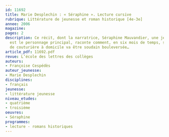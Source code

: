 ```yaml
---
id: 11692
title: Marie Desplechin : « Séraphine ». Lecture cursive
rubrique: Littérature de jeunesse et roman historique [4e-3e]
annee: 2006
magazine: 
pages: 2
description: Ce récit, dont la narratrice, Séraphine Mauvandier, une jeune fille orpheline,
  est le personnage principal, raconte comment, en six mois de temps, son existence
  de couturière à domicile va être soudain bouleversée…
article_pdf: 11692.pdf
revue: L’école des lettres des collèges
auteurs:
- Françoise Cespédès
auteur_jeunesse:
- Marie Desplechin
disciplines:
- français
jeunesse:
- littérature jeunesse
niveau_etudes:
- quatrième
- troisième
oeuvres:
- Séraphine
programmes:
- lecture - romans historiques
---
```

